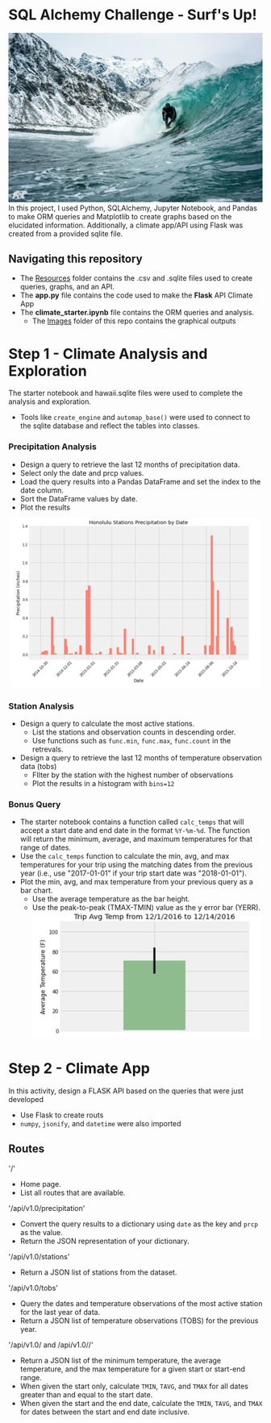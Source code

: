 # SQL Alchemy Challenge - Surf's Up!
![alt text](images/surf.jpg)
In this project, I used Python, SQLAlchemy, Jupyter Notebook, and Pandas to make ORM queries and Matplotlib to create graphs based on the elucidated information. Additionally, a climate app/API using Flask was created from a provided sqlite file. 

## Navigating this repository
- The [Resources](https://github.com/drainganggtb/sqlalchemy-challenge/tree/main/Resources) folder contains the .csv and .sqlite files used to create queries, graphs, and an API. 
- The **app.py** file contains the code used to make the **Flask** API Climate App
- The **climate_starter.ipynb** file contains the ORM queries and analysis.
    - The [Images](https://github.com/drainganggtb/sqlalchemy-challenge/tree/main/images) folder of this repo contains the graphical outputs

# Step 1 - Climate Analysis and Exploration
The starter notebook and hawaii.sqlite files were used to complete the analysis and exploration.
- Tools like `create_engine` and `automap_base()` were used to connect to the sqlite database and reflect the tables into classes. 

### Precipitation Analysis
- Design a query to retrieve the last 12 months of precipitation data.
- Select only the date and prcp values.
- Load the query results into a Pandas DataFrame and set the index to the date column.
- Sort the DataFrame values by date.
- Plot the results

![alt text](images/honolulu_precip.png)

### Station Analysis
- Design a query to calculate the most active stations.
    - List the stations and observation counts in descending order.
    - Use functions such as `func.min`, `func.max`, `func.count` in the retrevals.
- Design a query to retrieve the last 12 months of temperature observation data (tobs)
    - FIlter by the station with the highest number of observations
    - Plot the results in a histogram with `bins=12`
### Bonus Query
- The starter notebook contains a function called `calc_temps` that will accept a start date and end date in the format `%Y-%m-%d`. The function will return the minimum, average, and maximum temperatures for that range of dates.
- Use the `calc_temps` function to calculate the min, avg, and max temperatures for your trip using the matching dates from the previous year (i.e., use "2017-01-01" if your trip start date was "2018-01-01").
- Plot the min, avg, and max temperature from your previous query as a bar chart.
    - Use the average temperature as the bar height.
    - Use the peak-to-peak (TMAX-TMIN) value as the y error bar (YERR).
![alt text](images/avg_trip_temp_bonus.png)

# Step 2 - Climate App
In this activity, design a FLASK API based on the queries that were just developed
- Use Flask to create routs
- `numpy`, `jsonify`, and `datetime` were also imported

## Routes
'/'
- Home page.
- List all routes that are available.

'/api/v1.0/precipitation'
- Convert the query results to a dictionary using `date` as the key and `prcp` as the value.
- Return the JSON representation of your dictionary.

'/api/v1.0/stations'
- Return a JSON list of stations from the dataset.

'/api/v1.0/tobs'
- Query the dates and temperature observations of the most active station for the last year of data.
- Return a JSON list of temperature observations (TOBS) for the previous year.

'/api/v1.0/<start> and /api/v1.0/<start>/<end>'
- Return a JSON list of the minimum temperature, the average temperature, and the max temperature for a given start or start-end range.
- When given the start only, calculate `TMIN`, `TAVG`, and `TMAX` for all dates greater than and equal to the start date.
- When given the start and the end date, calculate the `TMIN`, `TAVG`, and `TMAX` for dates between the start and end date inclusive.
